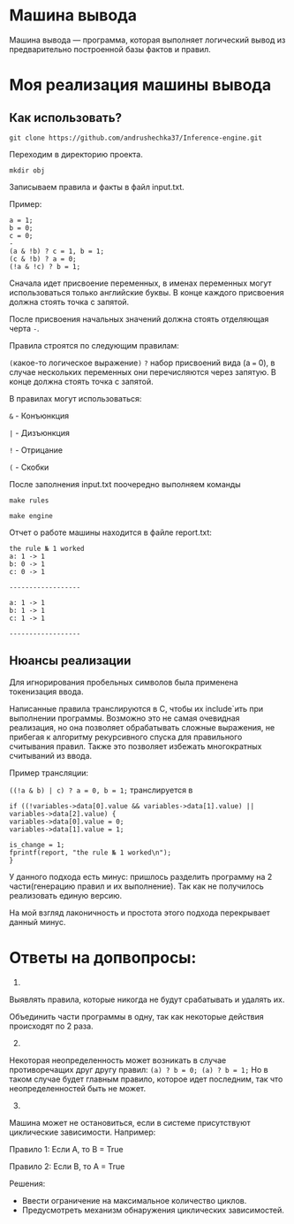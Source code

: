 # Машина вывода
Машина вывода — программа, которая выполняет логический вывод из предварительно построенной базы фактов и правил.

# Моя реализация машины вывода
## Как использовать?
```
git clone https://github.com/andrushechka37/Inference-engine.git
```
Переходим в директорию проекта.
```
mkdir obj
```

Записываем правила и факты в файл input.txt.

Пример:
```
a = 1;
b = 0;
c = 0;
-
(a & !b) ? c = 1, b = 1;
(c & !b) ? a = 0;
(!a & !c) ? b = 1;
```
Сначала идет присвоение переменных, в именах переменных могут использоваться только английские буквы. В конце каждого присвоения должна стоять точка с запятой.

После присвоения начальных значений должна стоять отделяющая черта `-`.

Правила строятся по следующим правилам:

`(`какое-то логическое выражение`)` `?` набор присвоений вида (a `=` 0), в случае нескольких переменных они перечисляются через запятую. В конце должна стоять точка с запятой.

В правилах могут использоваться:

`&` - Конъюнкция

`|` - Дизъюнкция

`!` - Отрицание

`(` - Скобки

После заполнения input.txt поочередно выполняем команды 
```
make rules
```
```
make engine
``` 
Отчет о работе машины находится в файле report.txt:
```
the rule № 1 worked
a: 1 -> 1
b: 0 -> 1
c: 0 -> 1

------------------

a: 1 -> 1
b: 1 -> 1
c: 1 -> 1

------------------
```

## Нюансы реализации
Для игнорирования пробельных символов была применена токенизация ввода. 

Написанные правила транслируются в C, чтобы их include`ить при выполнении программы. Возможно это не самая очевидная реализация, но она позволяет обрабатывать сложные выражения, не прибегая к алгоритму рекурсивного спуска для правильного считывания правил. Также это позволяет избежать многократных считываний из ввода.

Пример трансляции:

`((!a & b) | c) ? a = 0, b = 1;` транслируется в 
```
if ((!variables->data[0].value && variables->data[1].value) || variables->data[2].value) {
variables->data[0].value = 0;
variables->data[1].value = 1;

is_change = 1;
fprintf(report, "the rule № 1 worked\n");
}
```

У данного подхода есть минус: пришлось разделить программу на 2 части(генерацию правил и их выполнение). Так как не получилось реализовать единую версию. 

На мой взгляд лаконичность и простота этого подхода перекрывает данный минус.


# Ответы на допвопросы:
1. 
Выявлять правила, которые никогда не будут срабатывать и удалять их.

Объединить части программы в одну, так как некоторые действия происходят по 2 раза.

2. 
Некоторая неопределенность может возникать в случае противоречащих друг другу правил: ```(a) ? b = 0;
(a) ? b = 1;```
Но в таком случае будет главным правило, которое идет последним, так что неопределенностей быть не может.

3. 
Машина может не остановиться, если в системе присутствуют циклические зависимости. Например:

Правило 1: Если A, то B = True

Правило 2: Если B, то A = True

Решения:
* Ввести ограничение на максимальное количество циклов.
* Предусмотреть механизм обнаружения циклических зависимостей.